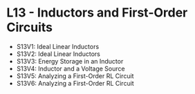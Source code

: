 # L13 - Inductors and First-Order Circuits

* S13V1: Ideal Linear Inductors
* S13V2: Ideal Linear Inductors
* S13V3: Energy Storage in an Inductor
* S13V4: Inductor and a Voltage Source
* S13V5: Analyzing a First-Order RL Circuit
* S13V6: Analyzing a First-Order RL Circuit

[-edX-Video]:
[-edX-Video]:
[-edX-Video]:
[-edX-Video]:
[-edX-Video]:
[-edX-Video]:

[S-Amazon-S3]:
[S-Amazon-S3]:
[S-Amazon-S3]:
[S-Amazon-S3]:
[S-Amazon-S3]:
[S-Amazon-S3]:
[S-Amazon-S3]:
[S-Amazon-S3]:

